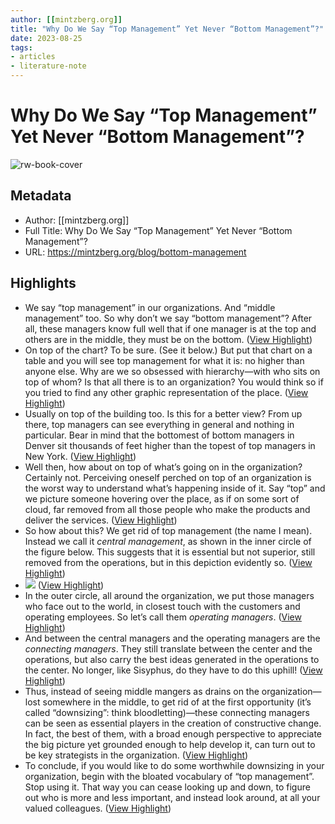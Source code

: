 ```yaml
---
author: [[mintzberg.org]]
title: "Why Do We Say “Top Management” Yet Never “Bottom Management”?"
date: 2023-08-25
tags: 
- articles
- literature-note
---
```

# Why Do We Say “Top Management” Yet Never “Bottom Management”?

![rw-book-cover](https://readwise-assets.s3.amazonaws.com/static/images/article3.5c705a01b476.png)

## Metadata
- Author: [[mintzberg.org]]
- Full Title: Why Do We Say “Top Management” Yet Never “Bottom Management”?
- URL: https://mintzberg.org/blog/bottom-management

## Highlights
- We say “top management” in our organizations. And “middle management” too. So why don’t we say “bottom management”? After all, these managers know full well that if one manager is at the top and others are in the middle, they must be on the bottom. ([View Highlight](https://read.readwise.io/read/01h5yh8xf6exvv5j9y0djyz725))
- On top of the chart? To be sure. (See it below.) But put that chart on a table and you will see top management for what it is: no higher than anyone else. Why are we so obsessed with hierarchy—with who sits on top of whom? Is that all there is to an organization? You would think so if you tried to find any other graphic representation of the place. ([View Highlight](https://read.readwise.io/read/01h5yh9dhhgq3r0fwpc396cj48))
- Usually on top of the building too. Is this for a better view? From up there, top managers can see everything in general and nothing in particular. Bear in mind that the bottomest of bottom managers in Denver sit thousands of feet higher than the topest of top managers in New York. ([View Highlight](https://read.readwise.io/read/01h5yh9rz1ptd251jc8csza40e))
- Well then, how about on top of what’s going on in the organization? Certainly not. Perceiving oneself perched on top of an organization is the worst way to understand what’s happening inside of it. Say “top” and we picture someone hovering over the place, as if on some sort of cloud, far removed from all those people who make the products and deliver the services. ([View Highlight](https://read.readwise.io/read/01h5yha8k8rwv4x5sy5yjxgynq))
- So how about this? We get rid of top management (the name I mean). Instead we call it *central management*, as shown in the inner circle of the figure below. This suggests that it is essential but not superior, still removed from the operations, but in this depiction evidently so. ([View Highlight](https://read.readwise.io/read/01h5yhaf8xkpdnyn492yfsbyda))
- ![](https://mintzberg.org/sites/default/files/bottom-management-figure-1.png) ([View Highlight](https://read.readwise.io/read/01h5yhaa6hb62zsk9swsnxga06))
- In the outer circle, all around the organization, we put those managers who face out to the world, in closest touch with the customers and operating employees. So let’s call them *operating managers*. ([View Highlight](https://read.readwise.io/read/01h5yhc2spmpjs88msx8gmx174))
- And between the central managers and the operating managers are the *connecting managers*. They still translate between the center and the operations, but also carry the best ideas generated in the operations to the center. No longer, like Sisyphus, do they have to do this uphill! ([View Highlight](https://read.readwise.io/read/01h5yhc41qgmh3dd1wjdbdzpdr))
- Thus, instead of seeing middle mangers as drains on the organization—lost somewhere in the middle, to get rid of at the first opportunity (it’s called “downsizing”: think bloodletting)—these connecting managers can be seen as essential players in the creation of constructive change. In fact, the best of them, with a broad enough perspective to appreciate the big picture yet grounded enough to help develop it, can turn out to be key strategists in the organization. ([View Highlight](https://read.readwise.io/read/01h5yhdwvkbvpcb51dbah42ncx))
- To conclude, if you would like to do some worthwhile downsizing in your organization, begin with the bloated vocabulary of “top management”. Stop using it. That way you can cease looking up and down, to figure out who is more and less important, and instead look around, at all your valued colleagues. ([View Highlight](https://read.readwise.io/read/01h5yhee54y0nvsc2bedhrczwm))

